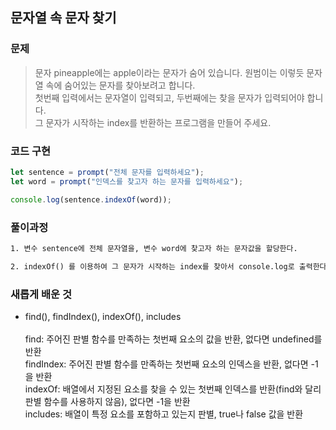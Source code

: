## 문자열 속 문자 찾기

### 문제

> 문자 pineapple에는 apple이라는 문자가 숨어 있습니다. 원범이는 이렇듯 문자열 속에 숨어있는 문자를 찾아보려고 합니다.<br>첫번째 입력에서는 문자열이 입력되고, 두번째에는 찾을 문자가 입력되어야 합니다.<br>그 문자가 시작하는 index를 반환하는 프로그램을 만들어 주세요.

### 코드 구현

```js
let sentence = prompt("전체 문자를 입력하세요");
let word = prompt("인덱스를 찾고자 하는 문자를 입력하세요");

console.log(sentence.indexOf(word));
```

### 풀이과정

```txt
1. 변수 sentence에 전체 문자열을, 변수 word에 찾고자 하는 문자값을 할당한다.

2. indexOf() 를 이용하여 그 문자가 시작하는 index를 찾아서 console.log로 출력한다.
```

### 새롭게 배운 것

-   find(), findIndex(), indexOf(), includes<br>
    <br>
    find: 주어진 판별 함수를 만족하는 첫번째 요소의 값을 반환, 없다면 undefined를 반환<br>
    findIndex: 주어진 판별 함수를 만족하는 첫번째 요소의 인덱스을 반환, 없다면 -1을 반환<br>
    indexOf: 배열에서 지정된 요소를 찾을 수 있는 첫번째 인덱스를 반환(find와 달리 판별 함수를 사용하지 않음), 없다면 -1을 반환<br>
    includes: 배열이 특정 요소를 포함하고 있는지 판별, true나 false 값을 반환

